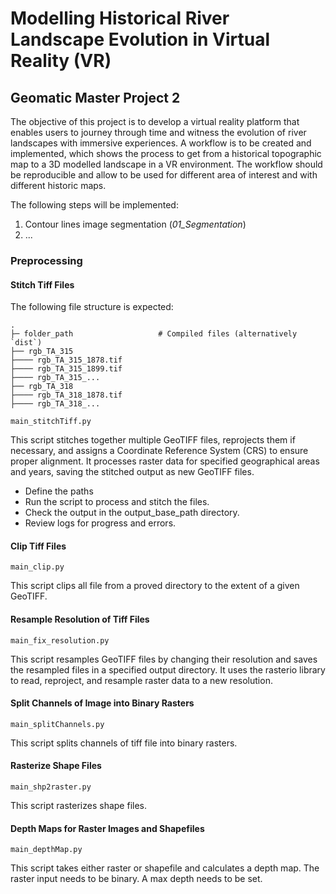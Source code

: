 # Modelling Historical River Landscape Evolution in Virtual Reality (VR)

## Geomatic Master Project 2

The objective of this project is to develop a virtual reality platform that enables users to journey through time and witness the evolution of river landscapes with immersive experiences. A workflow is to be created and implemented, which shows the process to get from a historical topographic map to a 3D modelled landscape in a VR environment. The workflow should be reproducible and allow to be used for different area of interest and with different historic maps.

The following steps will be implemented:

1. Contour lines image segmentation (_01_Segmentation_)
2. ...

### Preprocessing

#### Stitch Tiff Files

The following file structure is expected:

    .
    ├─ folder_path                   # Compiled files (alternatively `dist`)
    ├── rgb_TA_315
    ├──── rgb_TA_315_1878.tif
    ├──── rgb_TA_315_1899.tif
    ├──── rgb_TA_315_...
    ├── rgb_TA_318
    ├──── rgb_TA_318_1878.tif
    ├──── rgb_TA_318_...

`main_stitchTiff.py`

This script stitches together multiple GeoTIFF files, reprojects them if necessary, and assigns a Coordinate Reference System (CRS) to ensure proper alignment. It processes raster data for specified geographical areas and years, saving the stitched output as new GeoTIFF files.

- Define the paths
- Run the script to process and stitch the files.
- Check the output in the output_base_path directory.
- Review logs for progress and errors.

#### Clip Tiff Files

`main_clip.py`

This script clips all file from a proved directory to the extent of a given GeoTIFF.

#### Resample Resolution of Tiff Files

`main_fix_resolution.py`

This script resamples GeoTIFF files by changing their resolution and saves the resampled files in a specified output directory. It uses the rasterio library to read, reproject, and resample raster data to a new resolution.

#### Split Channels of Image into Binary Rasters

`main_splitChannels.py`

This script splits channels of tiff file into binary rasters.

#### Rasterize Shape Files

`main_shp2raster.py`

This script rasterizes shape files.

#### Depth Maps for Raster Images and Shapefiles

`main_depthMap.py`

This script takes either raster or shapefile and calculates a depth map. The raster input needs to be binary. A max depth needs to be set.
